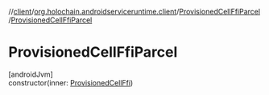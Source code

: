 //[client](../../../index.md)/[org.holochain.androidserviceruntime.client](../index.md)/[ProvisionedCellFfiParcel](index.md)/[ProvisionedCellFfiParcel](-provisioned-cell-ffi-parcel.md)

# ProvisionedCellFfiParcel

[androidJvm]\
constructor(inner: [ProvisionedCellFfi](../-provisioned-cell-ffi/index.md))